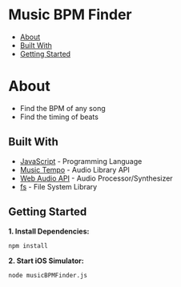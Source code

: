 # Music BPM Finder
*  [About](#about)
*  [Built With](#built-with)
*  [Getting Started](#getting-started)

# About
- Find the BPM of any song
- Find the timing of beats

## Built With
* [JavaScript](https://developer.mozilla.org/en-US/docs/Web/JavaScript) - Programming Language
* [Music Tempo](https://www.npmjs.com/package/music-tempo) - Audio Library API
* [Web Audio API](https://developer.mozilla.org/en-US/docs/Web/API/Web_Audio_API) - Audio Processor/Synthesizer
* [fs](https://www.npmjs.com/package/fs) - File System Library

## Getting Started
**1. Install Dependencies:**
```
npm install
```

**2. Start iOS Simulator:**
```
node musicBPMFinder.js
```